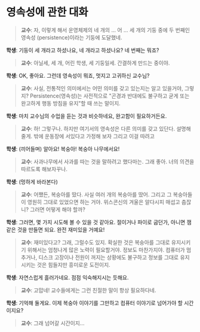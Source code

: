 # 영속성에 관한 대화

> **교수**: 자, 이렇게 해서 운영체제의 네 개의 ... 어 ... 세 개의 기둥 중에 두 번째인 영속성 (persistence)이라는 기둥에 도달했네.

**학생**: 기둥이 세 개라고 하셨나요, 네 개라고 하셨나요? 네 번째는 뭐죠?

> **교수**: 아닐세, 세 개, 어린 학생, 세 기둥일세. 간결하게 만드는 중이야.

**학생**: OK, 좋아요. 그런데 영속성이 뭐죠, 멋지고 고귀하신 교수님?

> **교수**: 사실, 전통적인 의미에서는 어떤 의미를 갖고 있는지는 알고 있을거야, 그렇지? Persistence(영속성)는 사전적으로 "곤경과 반대에도 불구하고 굳게 또는 완고하게 행동 방침을 유지"할 때 쓰는 말이지.

**학생**: 마치 교수님의 수업을 듣는 것과 비슷하네요, 완고함이 필요하거든요.

> **교수**: 하! 그렇구나. 하지만 여기서의 영속성은 다른 의미를 갖고 있단다. 설명해줄게. 밖에 운동장에 서있다고 가정해 보자 그리고 이걸 따려고

**학생**: (끼어들며) 알아요! 복숭아! 복숭아 나무에서요!

> **교수**: 사과나무에서 사과를 따는 것을 말하려고 했다마는. 그래 좋아. 너의 의견을 따르도록 해보자꾸나.

**학생**: (멍하게 바라본다)

> **교수**: 어쨌든, 복숭아를 땄다. 사실 여러 개의 복숭아를 땄어. 그리고 그 복숭아들이 영원히 그대로 있었으면 하는 거야. 위스콘신의 겨울은 알다시피 매섭고 춥잖니? 그러면 어떻게 해야 할까?

**학생**: 그러면, 몇 가지 시도해 볼 수 있을 것 같아요. 절이거나 파이로 굽던가, 아니면 잼같은 것을 만들면 되요. 완전 재미있을 거예요!

> **교수**: 재미있다고? 그래, 그럴수도 있지. 확실한 것은 복숭아를 그대로 유지시키기 위해서는 엄청나게 많은 노력이 필요할거야. 정보도 마찬가지야. 컴퓨터가 멈추거나, 디스크 고장이나 전원이 꺼지는 상황에도 불구하고 정보를 그대로 유지시키는 것은 힘들지만 흥미로운 도전이지.

**학생**: 자연스럽게 흘러가네요. 점점 익숙해지시는 듯해요.

> **교수**: 고맙네! 교수들에게는 그런 친절한 말이 항상 필요하다네.

**학생**: 기억해 둘게요. 이제 복숭아 이야기를 그만하고 컴퓨터 이야기로 넘어가야 할 시간이지요?

> **교수**: 그래 넘어갈 시간이지...
